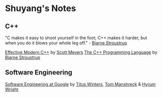 # Shuyang's Notes

## C++

"C makes it easy to shoot yourself in the foot; C++ makes it harder, but when you do it blows your whole leg off." - [Bjarne Stroustrup](https://www.stroustrup.com/quotes.html)

[Effective Modern C++](cpp/effective_cpp/README.md) by [Scott Meyers](https://www.aristeia.com/)
[The C++ Programming Language](cpp/the_cpp_prog_lang/README.md) by [Bjarne Stroustrup](https://www.stroustrup.com/index.html)

## Software Engineering

[Software Engineering at Google](software_engineering/software_engineering_at_google/README.md) by [Titus Winters](https://www.linkedin.com/in/tituswinters/), [Tom Manshreck](https://www.linkedin.com/in/thomas-manshreck-0111a11/) & [Hyrum Wright](https://www.linkedin.com/in/hyrum-wright-0905427/)
